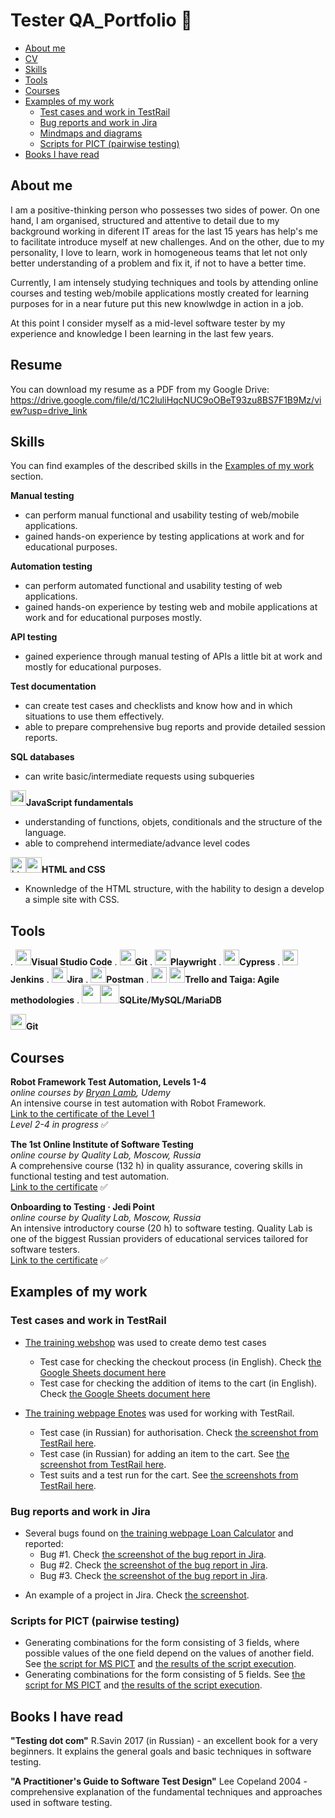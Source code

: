 # Tester QA_Portfolio 💼
- [About me](#about-me)
- [CV](#cv)
- [Skills](#skills)
- [Tools](#tools)
- [Courses](#courses)
- [Examples of my work](#examples-of-my-work)
  * [Test cases and work in TestRail](#test-cases-and-work-in-testrail)
  * [Bug reports and work in Jira](#bug-reports-and-work-in-jira)
  * [Mindmaps and diagrams](#mindmaps-and-diagrams)
  * [Scripts for PICT (pairwise testing)](#scripts-for-pict-pairwise-testing)
- [Books I have read](#books-i-have-read)

  

## About me

I am a positive-thinking person who possesses two sides of power. On one hand, I am organised, structured and attentive to detail due to my background working in diferent IT areas for the last 15 years has help's me to facilitate introduce myself at new challenges. And on the other, due to my personality, I love to learn, work in homogeneous teams that let not only better understanding of a problem and fix it, if not to have a better time.

Currently, I am intensely studying techniques and tools by attending online courses and testing web/mobile applications mostly created for learning purposes for in a near future put this new knowlwdge in action in a job. 

At this point I consider myself as a mid-level software tester by my experience and knowledge I been learning in the last few years.

## Resume
You can download my resume as a PDF from my Google Drive: https://drive.google.com/file/d/1C2luliHqcNUC9oOBeT93zu8BS7F1B9Mz/view?usp=drive_link

## Skills

You can find examples of the described skills in the [Examples of my work](#examples-of-my-work) section.

 __Manual testing__

  * can perform manual functional and usability testing of web/mobile applications.
  * gained hands-on experience by testing applications at work and for educational purposes.

 __Automation testing__
  * can perform automated functional and usability testing of web applications.
  * gained hands-on experience by testing web and mobile applications at work and for educational purposes mostly.

__API testing__
  * gained experience through manual testing of APIs a little bit at work and mostly for educational purposes.

__Test documentation__
  * can create test cases and checklists and know how and in which situations to use them effectively.
  * able to prepare comprehensive bug reports and provide detailed session reports.

__SQL databases__
  * can write basic/intermediate requests using subqueries

<img src="https://www.vectorlogo.zone/logos/javascript/javascript-icon.svg" alt="javascript" width="25" height="25"/>__JavaScript fundamentals__
  * understanding of functions, objets, conditionals and the structure of the language.  
  * able to comprehend intermediate/advance level codes

<img src="https://www.vectorlogo.zone/logos/w3_html5/w3_html5-icon.svg" alt="html" width="25" height="25"/><img src="https://www.vectorlogo.zone/logos/w3_css/w3_css-official.svg" alt="css" width="25" height="25"/>__HTML and CSS__
  * Knownledge of the HTML structure, with the hability to design a develop a simple site with CSS.
    
## Tools

 . <img src="https://www.vectorlogo.zone/logos/visualstudio_code/visualstudio_code-icon.svg" width="25" height="25"/>__Visual Studio Code__ . <img src="https://www.vectorlogo.zone/logos/git-scm/git-scm-icon.svg" width="25" height="25"/>__Git__ . <img src="https://raw.githubusercontent.com/gilbarbara/logos/main/logos/playwright.svg" width="25" height="25"/>__Playwright__ . <img src="https://raw.githubusercontent.com/simple-icons/simple-icons/6e46ec1fc23b60c8fd0d2f2ff46db82e16dbd75f/icons/cypress.svg" width="25" height="25"/>__Cypress__ . <img src="https://www.vectorlogo.zone/logos/jenkins/jenkins-icon.svg" width="25" height="25"/>__Jenkins__ . <img src="https://www.vectorlogo.zone/logos/atlassian_jira/atlassian_jira-icon.svg" width="25" height="25"/>__Jira__ . <img src="https://www.vectorlogo.zone/logos/getpostman/getpostman-icon.svg" width="25" height="25"/>__Postman__ . <img src="https://www.vectorlogo.zone/logos/trello/trello-icon.svg" width="25" height="25"/> <img src="https://i.pcmag.com/imagery/reviews/05ytXbuzmj4tffmbZKU1msC-9.fit_scale.size_760x427.v1569475207.png" width="25" height="25"/>__Trello and Taiga: Agile methodologies__ . <img src="https://encrypted-tbn0.gstatic.com/images?q=tbn:ANd9GcTr_nJ77U2jPz8ucJvS_pwlgjs55l9gF3Vt1fqPoUQZJBQXYbQBBz3sKDboxNePkCUK0Ng&usqp=CAU" width="30" height="30"/><img src="https://www.vectorlogo.zone/logos/mariadb/mariadb-ar21.svg" width="30" height="30"/>__SQLite/MySQL/MariaDB__

<img src="" width="25" height="25"/>__Git__

## Courses

__Robot Framework Test Automation, Levels 1-4__  
*online courses by [Bryan Lamb](https://www.udemy.com/user/bryanl/), Udemy*  
An intensive course in test automation with Robot Framework.  
[Link to the certificate of the Level 1](https://www.udemy.com/certificate/UC-93938fbe-c686-47ee-b33a-8ac6701ff2b7/)  
*Level 2-4 in progress*  :white_check_mark:

__The 1st Online Institute of Software Testing__  
*online course by Quality Lab, Moscow, Russia*  
A comprehensive course (132 h) in quality assurance, covering skills in functional testing and test automation.   
[Link to the certificate](https://quality-lab.ru/school-center/certificate.php?id=22655&lang=en)  :white_check_mark:

__Onboarding to Testing · Jedi Point__  
*online course by Quality Lab, Moscow, Russia*  
An intensive introductory course (20 h) to software testing. Quality Lab is one of the biggest Russian providers of educational services tailored for software testers.   
[Link to the certificate](https://drive.google.com/file/d/16ysUnfckphOZ3VNLYhOX-KnvKEWoCdYA/view?usp=sharing)  :white_check_mark:

## Examples of my work

### Test cases and work in TestRail

- [The training webshop](http://automationpractice.com/) was used to create demo test cases
  * Test case for checking the checkout process (in English). Check [the Google Sheets document here](https://docs.google.com/spreadsheets/d/1NpgiyQr2mx2YKddbXOFi7YygWE_jUve3spzscLkpTuY/edit?usp=sharing)
  * Test case for checking the addition of items to the cart (in English). Check [the Google Sheets document here](https://docs.google.com/spreadsheets/d/1PTc-aPCKWBm4B3aaTPsvJ5wgW0P-KkpvaclZAbQzTZY/edit#gid=0)

- [The training webpage Enotes](https://enotes.pointschool.ruin) was used for working with TestRail.
  * Test case (in Russian) for authorisation. Check [the screenshot from TestRail here](https://drive.google.com/file/d/1X9q5h3NKLI7NZpoU-gaHwSrYq_KQtDsl/view?usp=sharing).
  * Test case (in Russian) for adding an item to the cart. See [the screenshot from TestRail here](https://drive.google.com/file/d/1L74DBG62BRnl45WuVYsuR3RoYU4KZHrI/view?usp=sharing).
  * Test suits and a test run for the cart. See [the screenshots from TestRail here](https://drive.google.com/file/d/1imQyEHdDE9FCWtnnPZurh0J9QMTWrS3l/view?usp=sharing).


### Bug reports and work in Jira

- Several bugs found on [the training webpage Loan Calculator](http://creditcalculator.pointschool.ru) and reported:
  * Bug #1. Check [the screenshot of the bug report in Jira](https://drive.google.com/file/d/1Ypqw992_r6YgXNdqslH1FVW3Y33sT6ip/view?usp=sharing).
  * Bug #2. Check [the screenshot of the bug report in Jira](https://drive.google.com/file/d/15KB2fIqWO4uIUbAMejk8ZZrkpPfJzz1m/view?usp=sharing).
  * Bug #3. Check [the screenshot of the bug report in Jira](https://drive.google.com/file/d/1Qn_Fe5gwdEQ-f4PKpg115CZaWl3_N705/view?usp=sharing).
* An example of a project in Jira. Check [the screenshot](https://drive.google.com/file/d/1uN7R4SGWYZ0zn45id8_CeSzs4sn68BWq/view?usp=sharing).

### Scripts for PICT (pairwise testing)

* Generating combinations for the form consisting of 3 fields, where possible values of the one field depend on the values of another field. See [the script for MS PICT](https://drive.google.com/file/d/1nRuFkKA2pXFHHFwfph0SuXq-2p22VLtD/view?usp=sharing) and [the results of the script execution](https://drive.google.com/file/d/1bKWMw8rqOy477JpRgfS8-koDd2jm3MEv/view?usp=sharing).
* Generating combinations for the form consisting of 5 fields. See [the script for MS PICT](https://drive.google.com/file/d/1jG72-v808dXlvSxcC6EYkiaZNbZZTeIB/view?usp=sharing) and [the results of the script execution](https://drive.google.com/file/d/1WlKu_FRv-kSVPPoQlL-7wz6CXqr9f2bi/view?usp=sharing).

## Books I have read
__"Testing dot com"__ R.Savin 2017 (in Russian) - an excellent book for a very beginners. It explains the general goals and basic techniques in software testing.

__"A Practitioner's Guide to Software Test Design"__ Lee Copeland 2004 - comprehensive explanation of the fundamental techniques and approaches used in software testing.
